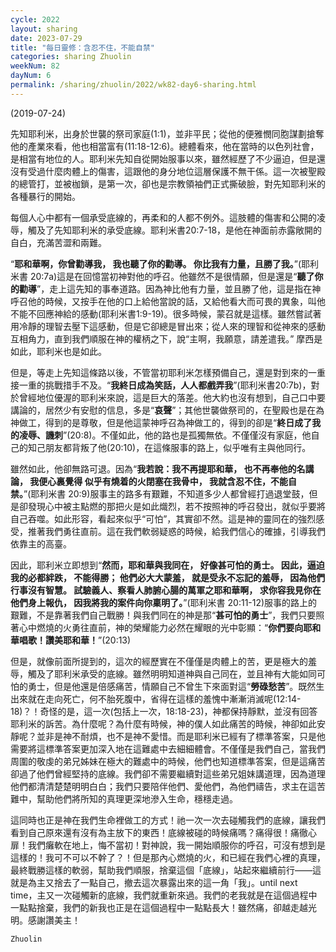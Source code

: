 ```yaml
---
cycle: 2022
layout: sharing
date: 2023-07-29
title: "每日靈修：含忍不住，不能自禁"
categories: sharing Zhuolin
weekNum: 82
dayNum: 6
permalink: /sharing/zhuolin/2022/wk82-day6-sharing.html
---
```

(2019-07-24)

先知耶利米，出身於世襲的祭司家庭(1:1)，並非平民；從他的便雅憫同胞謀劃搶奪他的產業來看，他也相當富有(11:18-12:6)。總體看來，他在當時的以色列社會，是相當有地位的人。耶利米先知自從開始服事以來，雖然經歷了不少逼迫，但是還沒有受過什麼肉體上的傷害，這跟他的身分地位這層保護不無干係。這一次被聖殿的總管打，並被枷鎖，是第一次，卻也是宗教領袖們正式撕破臉，對先知耶利米的各種暴行的開始。  

每個人心中都有一個承受底線的，再柔和的人都不例外。這肢體的傷害和公開的凌辱，觸及了先知耶利米的承受底線。耶利米書20:7-18，是他在神面前赤露敞開的自白，充滿苦澀和兩難。  

“**耶和華啊，你曾勸導我， 我也聽了你的勸導。 你比我有力量，且勝了我。**”(耶利米書 20:7a)這是在回憶當初神對他的呼召。他雖然不是很情願，但是還是“**聽了你的勸導**”，走上這先知的事奉道路。因為神比他有力量，並且勝了他，這是指在神呼召他的時候，又按手在他的口上給他當說的話，又給他看大而可畏的異象，叫他不能不回應神給的感動(耶利米書1:9-19)。很多時候，蒙召就是這樣。雖然嘗試著用冷靜的理智去壓下這感動，但是它卻總是冒出來；從人來的理智和從神來的感動互相角力，直到我們順服在神的權柄之下，說“主啊，我願意，請差遣我。” 摩西是如此，耶利米也是如此。  

但是，等走上先知這條路以後，不管當初耶利米怎樣預備自己，還是對到來的一重接一重的挑戰措手不及。“**我終日成為笑話，人人都戲弄我**”(耶利米書20:7b)，對於曾經地位優渥的耶利米來說，這是巨大的落差。他大約也沒有想到，自己口中要講論的，居然少有安慰的信息，多是“**哀聲**”；其他世襲做祭司的，在聖殿也是在為神做工，得到的是尊敬，但是他這蒙神呼召為神做工的，得到的卻是“**終日成了我的凌辱、譏刺**”(20:8)。不僅如此，他的路也是孤獨無依。不僅僅沒有家庭，他自己的知己朋友都背叛了他(20:10)，在這條服事的路上，似乎唯有主與他同行。  

雖然如此，他卻無路可退。因為“**我若說：我不再提耶和華， 也不再奉他的名講論， 我便心裏覺得 似乎有燒着的火閉塞在我骨中， 我就含忍不住，不能自禁。**”(耶利米書 20:9)服事主的路多有艱難，不知道多少人都曾經打過退堂鼓，但是卻發現心中被主點燃的那把火是如此熾烈，若不按照神的呼召發出，就似乎要將自己吞噬。如此形容，看起來似乎“可怕”，其實卻不然。這是神的靈同在的強烈感受，推著我們勇往直前。這在我們軟弱疑惑的時候，給我們信心的確據，引導我們依靠主的高臺。  

因此，耶利米立即想到“**然而，耶和華與我同在， 好像甚可怕的勇士。 因此，逼迫我的必都絆跌， 不能得勝； 他們必大大蒙羞， 就是受永不忘記的羞辱， 因為他們行事沒有智慧。 試驗義人、察看人肺腑心腸的萬軍之耶和華啊， 求你容我見你在他們身上報仇， 因我將我的案件向你稟明了。**”(耶利米書 20:11-12)服事的路上的艱難，不是靠著我們自己戰勝！與我們同在的神是那“**甚可怕的勇士**”，我們只要照著心中燃燒的火勇往直前，神的榮耀能力必然在耀眼的光中彰顯：“**你們要向耶和華唱歌！讚美耶和華！**”(20:13)  

但是，就像前面所提到的，這次的經歷實在不僅僅是肉體上的苦，更是極大的羞辱，觸及了耶利米承受的底線。雖然明明知道神與自己同在，並且神有大能如同可怕的勇士，但是他還是倍感痛苦，情願自己不曾生下來面對這“**勞碌愁苦**”。既然生出來就在走向死亡，何不胎死腹中，省得在這樣的羞愧中漸漸消滅呢(12:14-18)？！奇怪的是，這一次(包括上一次，18:18-23)，神都保持靜默，並沒有回答耶利米的訴苦。為什麼呢？為什麼有時候，神的僕人如此痛苦的時候，神卻如此安靜呢？並非是神不耐煩，也不是神不愛惜。而是耶利米已經有了標準答案，只是他需要將這標準答案更加深入地在這難處中去細細體會。不僅僅是我們自己，當我們周圍的敬虔的弟兄姊妹在極大的難處中的時候，他們也知道標準答案，但是這痛苦卻過了他們曾經堅持的底線。我們卻不需要繼續對這些弟兄姐妹講道理，因為道理他們都清清楚楚明明白白；我們只要陪伴他們、愛他們，為他們禱告，求主在這苦難中，幫助他們將所知的真理更深地滲入生命，穩穩走過。  

這同時也正是神在我們生命裡做工的方式！祂一次一次去碰觸我們的底線，讓我們看到自己原來還有沒有為主放下的東西！底線被碰的時候痛嗎？痛得很！痛徹心扉！我們癱軟在地上，悔不當初！對神說，我一開始順服你的呼召，可沒有想到是這樣的！我可不可以不幹了？！但是那內心燃燒的火，和已經在我們心裡的真理，最終戰勝這樣的軟弱，幫助我們順服，捨棄這個「底線」，站起來繼續前行——這就是為主又捨去了一點自己，撤去這次暴露出來的這一角「我」。until next time，主又一次碰觸新的底線，我們就重新來過。我們的老我就是在這個過程中一點點捨棄，我們的新我也正是在這個過程中一點點長大！雖然痛，卻越走越光明。感謝讚美主！  

`Zhuolin`  

